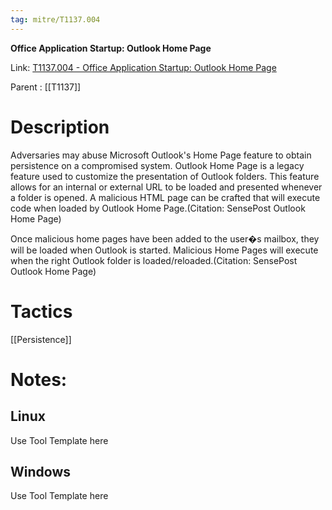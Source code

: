 ```yaml
---
tag: mitre/T1137.004
---
```


**Office Application Startup: Outlook Home Page**

Link: [T1137.004 - Office Application Startup: Outlook Home Page](https://attack.mitre.org/techniques/T1137/004)

Parent : [[T1137]]


# Description

Adversaries may abuse Microsoft Outlook's Home Page feature to obtain persistence on a compromised system. Outlook Home Page is a legacy feature used to customize the presentation of Outlook folders. This feature allows for an internal or external URL to be loaded and presented whenever a folder is opened. A malicious HTML page can be crafted that will execute code when loaded by Outlook Home Page.(Citation: SensePost Outlook Home Page)

Once malicious home pages have been added to the user�s mailbox, they will be loaded when Outlook is started. Malicious Home Pages will execute when the right Outlook folder is loaded/reloaded.(Citation: SensePost Outlook Home Page)


# Tactics


[[Persistence]]


# Notes:

## Linux

Use Tool Template here

## Windows

Use Tool Template here